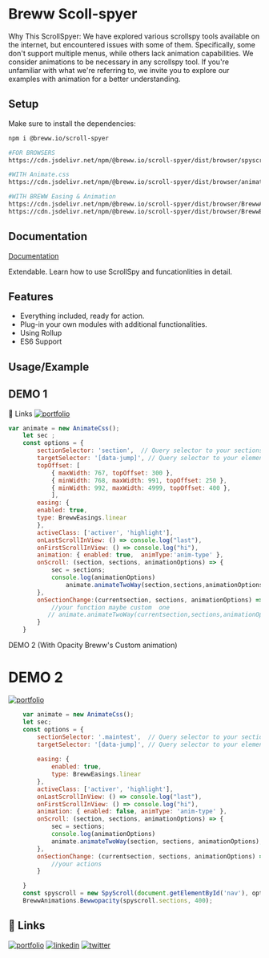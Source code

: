 # Breww Scoll-spyer

Why This ScrollSpyer: We have explored various scrollspy tools available on the internet, but encountered issues with some of them. Specifically, some don't support multiple menus, while others lack animation capabilities. We consider animations to be necessary in any scrollspy tool. If you're unfamiliar with what we're referring to, we invite you to explore our examples with animation for a better understanding.



## Setup

Make sure to install the dependencies:

```bash
npm i @breww.io/scroll-spyer

#FOR BROWSERS
https://cdn.jsdelivr.net/npm/@breww.io/scroll-spyer/dist/browser/spyscroll.min.js

#WITH Animate.css
https://cdn.jsdelivr.net/npm/@breww.io/scroll-spyer/dist/browser/animate-css.min.js

#WITH BREWW Easing & Animation
https://cdn.jsdelivr.net/npm/@breww.io/scroll-spyer/dist/browser/BrewwAnimations.js
https://cdn.jsdelivr.net/npm/@breww.io/scroll-spyer/dist/browser/BrewwEasings.js

```





 
## Documentation

[Documentation](https://scrollspyer.breww.io/)

Extendable. Learn how to use ScrollSpy and funcationlities in detail.


## Features

- Everything included, ready for action.
- Plug-in your own modules with additional functionalities.
- Using Rollup
- ES6 Support


## Usage/Example
## DEMO 1 
 🔗 Links
[![portfolio](https://img.shields.io/badge/Test-Live!-red?style=for-the-badge&logo=ko-fi&logoColor=red)](https://demo-scrollspyer.breww.io/demo1)
```javascript
var animate = new AnimateCss();
    let sec ;
    const options = {
        sectionSelector: 'section',  // Query selector to your sections
        targetSelector: '[data-jump]', // Query selector to your elements that will be added `active` class
        topOffset: [
            { maxWidth: 767, topOffset: 300 },
            { minWidth: 768, maxWidth: 991, topOffset: 250 },
            { minWidth: 992, maxWidth: 4999, topOffset: 400 },
            ],
        easing: {
        enabled: true,
        type: BrewwEasings.linear
        },
        activeClass: ['activer', 'highlight'],
        onLastScrollInView: () => console.log("last"),
        onFirstScrollInView: () => console.log("hi"),
        animation: { enabled: true,  animType:'anim-type' },
        onScroll: (section, sections, animationOptions) => {
            sec = sections;
            console.log(animationOptions)
				animate.animateTwoWay(section,sections,animationOptions);
		},
        onSectionChange:(currentsection, sections, animationOptions) =>{
            //your function maybe custom  one
           // animate.animateTwoWay(currentsection,sections,animationOptions);          
        }        
    }

```

DEMO 2 (With Opacity Breww's Custom animation)

# DEMO 2
[![portfolio](https://img.shields.io/badge/Test-Live!-red?style=for-the-badge&logo=ko-fi&logoColor=red)](https://demo-scrollspyer.breww.io/demo2)
```javascript
    var animate = new AnimateCss();
    let sec;
    const options = {
        sectionSelector: '.maintest',  // Query selector to your sections
        targetSelector: '[data-jump]', // Query selector to your elements that will be added `active` class
      
        easing: {
            enabled: true,
            type: BrewwEasings.linear
        },
        activeClass: ['activer', 'highlight'],
        onLastScrollInView: () => console.log("last"),
        onFirstScrollInView: () => console.log("hi"),
        animation: { enabled: false, animType: 'anim-type' },
        onScroll: (section, sections, animationOptions) => {
            sec = sections;
            console.log(animationOptions)
            animate.animateTwoWay(section, sections, animationOptions);
        },
        onSectionChange: (currentsection, sections, animationOptions) => {
            //your actions
        }

    }
    const spyscroll = new SpyScroll(document.getElementById('nav'), options);
    BrewwAnimations.Bewwopacity(spyscroll.sections, 400);

```
## 🔗 Links
[![portfolio](https://img.shields.io/badge/DEMO!-000?style=for-the-badge&logo=ko-fi&logoColor=white)](DEMO1)
[![linkedin](https://img.shields.io/badge/linkedin-0A66C2?style=for-the-badge&logo=DEMO@&logoColor=white)](https://www.linkedin.com/)
[![twitter](https://img.shields.io/badge/twitter-1DA1F2?style=for-the-badge&logo=twitter&logoColor=white)](https://twitter.com/)
